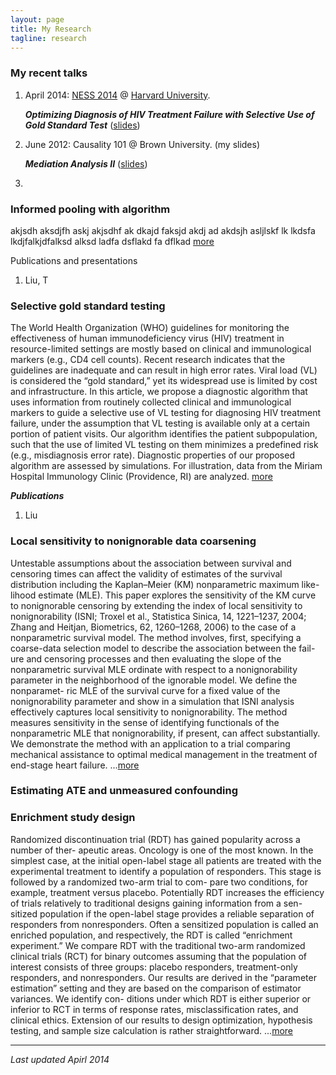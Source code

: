 ```yaml
---
layout: page
title: My Research 
tagline: research 
---
```


### My recent talks 

1. April 2014: [NESS 2014](http://www.hsph.harvard.edu/ness2014/) @ [Harvard University](http://www.harvard.edu).    

   ***Optimizing Diagnosis of HIV Treatment Failure with Selective Use of Gold Standard Test*** ([slides](assets/my_talks/ness_harvard.pdf)) 

2. June 2012: Causality 101 @ Brown University. (my slides)

   ***Mediation Analysis II*** ([slides](foo))

3. 

### Informed pooling with algorithm 


akjsdh aksdjfh askj akjsdhf ak dkajd faksjd akdj ad akdsjh asljlskf lk lkdsfa lkdjfalkjdfalksd  alksd ladfa dsflakd fa dflkad 
[more](assests)

Publications and presentations 

1. Liu, T

### Selective gold standard testing 

The World Health Organization (WHO) guidelines for monitoring the effectiveness of human immunodeficiency virus (HIV) treatment in resource-limited settings are mostly based on clinical and immunological markers (e.g., CD4 cell counts). Recent research indicates that the guidelines are inadequate and can result in high error rates. Viral load (VL) is considered the “gold standard,” yet its widespread use is limited by cost and infrastructure. In this article, we propose a diagnostic algorithm that uses information from routinely collected clinical and immunological markers to guide a selective use of VL testing for diagnosing HIV treatment failure, under the assumption that VL testing is available only at a certain portion of patient visits. Our algorithm identifies the patient subpopulation, such that the use of limited VL testing on them minimizes a predefined risk (e.g., misdiagnosis error rate). Diagnostic properties of our proposed algorithm are assessed by simulations. For illustration, data from the Miriam Hospital Immunology Clinic (Providence, RI) are analyzed. [more](assets)

***Publications***

1. Liu

### Local sensitivity to nonignorable data coarsening

Untestable assumptions about the association between survival and censoring times can affect the validity of estimates of the survival distribution including the Kaplan–Meier (KM) nonparametric maximum like- lihood estimate (MLE). This paper explores the sensitivity of the KM curve to nonignorable censoring by extending the index of local sensitivity to nonignorability (ISNI; Troxel et al., Statistica Sinica, 14, 1221–1237, 2004; Zhang and Heitjan, Biometrics, 62, 1260–1268, 2006) to the case of a nonparametric survival model. The method involves, first, specifying a coarse-data selection model to describe the association between the fail- ure and censoring processes and then evaluating the slope of the nonparametric survival MLE ordinate with respect to a nonignorability parameter in the neighborhood of the ignorable model. We define the nonparamet- ric MLE of the survival curve for a fixed value of the nonignorability parameter and show in a simulation that ISNI analysis effectively captures local sensitivity to nonignorability. The method measures sensitivity in the sense of identifying functionals of the nonparametric MLE that nonignorability, if present, can affect substantially. We demonstrate the method with an application to a trial comparing mechanical assistance to optimal medical management in the treatment of end-stage heart failure. ...[more](foo)

### Estimating ATE and unmeasured confounding

### Enrichment study design 

Randomized discontinuation trial (RDT) has gained popularity across a number of ther- apeutic areas. Oncology is one of the most known. In the simplest case, at the initial open-label stage all patients are treated with the experimental treatment to identify a population of responders. This stage is followed by a randomized two-arm trial to com- pare two conditions, for example, treatment versus placebo. Potentially RDT increases the efficiency of trials relatively to traditional designs gaining information from a sen- sitized population if the open-label stage provides a reliable separation of responders from nonresponders. Often a sensitized population is called an enriched population, and respectively, the RDT is called “enrichment experiment.” We compare RDT with the traditional two-arm randomized clinical trials (RCT) for binary outcomes assuming that the population of interest consists of three groups: placebo responders, treatment-only responders, and nonresponders. Our results are derived in the “parameter estimation” setting and they are based on the comparison of estimator variances. We identify con- ditions under which RDT is either superior or inferior to RCT in terms of response rates, misclassification rates, and clinical ethics. Extension of our results to design optimization, hypothesis testing, and sample size calculation is rather straightforward. ...[more](foo)

--- 
*Last updated Apirl 2014*